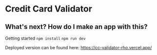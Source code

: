# Credit Card Validator


## What's next? How do I make an app with this?

Getting started
`npm install`
`npm run dev`

Deployed version can be found here: https://cc-validator-rho.vercel.app/